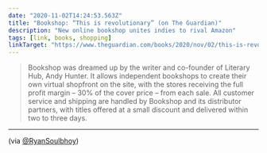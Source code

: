 ```yaml
---
date: "2020-11-02T14:24:53.563Z"
title: "Bookshop: “This is revolutionary” (on The Guardian)"
description: "New online bookshop unites indies to rival Amazon"
tags: [link, books, shopping]
linkTarget: "https://www.theguardian.com/books/2020/nov/02/this-is-revolutionary-new-online-bookshop-unites-indies-to-rival-amazon"
---
```

> Bookshop was dreamed up by the writer and co-founder of Literary Hub, Andy Hunter. It allows independent bookshops to create their own virtual shopfront on the site, with the stores receiving the full profit margin – 30% of the cover price – from each sale. All customer service and shipping are handled by Bookshop and its distributor partners, with titles offered at a small discount and delivered within two to three days.
---

(via [@RyanSoulbhoy](https://twitter.com/RyanSoulbhoy))
